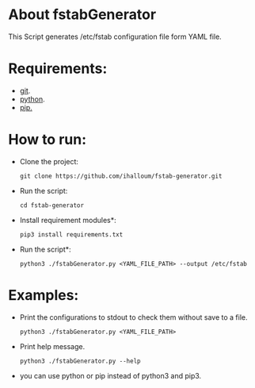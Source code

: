 # About fstabGenerator

This Script generates /etc/fstab configuration file form YAML file.

# Requirements:
- [git](https://git-scm.com/book/en/v2/Getting-Started-Installing-Git). 
- [python](https://www.python.org/downloads/).
- [pip.](https://pip.pypa.io/en/stable/)

# How to run: 
- Clone the project:

      git clone https://github.com/ihalloum/fstab-generator.git
- Run the script:

      cd fstab-generator
- Install requirement modules*:

      pip3 install requirements.txt
- Run the script*:

      python3 ./fstabGenerator.py <YAML_FILE_PATH> --output /etc/fstab

# Examples:

- Print the configurations to stdout to check them without save to a file.

      python3 ./fstabGenerator.py <YAML_FILE_PATH>

- Print help message.

      python3 ./fstabGenerator.py --help

* you can use python or pip instead of python3 and pip3. 
